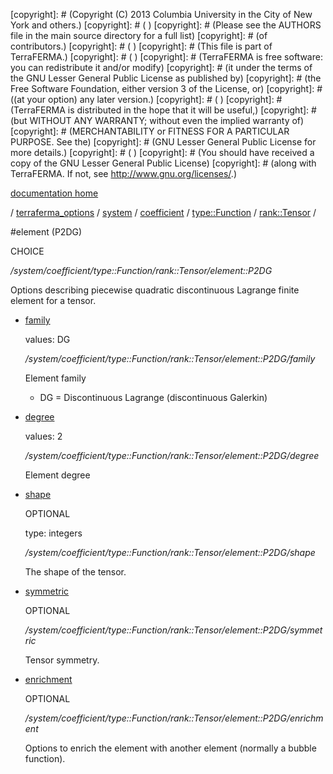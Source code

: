 [copyright]: # (Copyright (C) 2013 Columbia University in the City of New York and others.)
[copyright]: # ( )
[copyright]: # (Please see the AUTHORS file in the main source directory for a full list)
[copyright]: # (of contributors.)
[copyright]: # ( )
[copyright]: # (This file is part of TerraFERMA.)
[copyright]: # ( )
[copyright]: # (TerraFERMA is free software: you can redistribute it and/or modify)
[copyright]: # (it under the terms of the GNU Lesser General Public License as published by)
[copyright]: # (the Free Software Foundation, either version 3 of the License, or)
[copyright]: # ((at your option) any later version.)
[copyright]: # ( )
[copyright]: # (TerraFERMA is distributed in the hope that it will be useful,)
[copyright]: # (but WITHOUT ANY WARRANTY; without even the implied warranty of)
[copyright]: # (MERCHANTABILITY or FITNESS FOR A PARTICULAR PURPOSE. See the)
[copyright]: # (GNU Lesser General Public License for more details.)
[copyright]: # ( )
[copyright]: # (You should have received a copy of the GNU Lesser General Public License)
[copyright]: # (along with TerraFERMA. If not, see <http://www.gnu.org/licenses/>.)

[documentation home](https://github.com/terraferma/terraferma/wiki/Documentation)

/ [terraferma_options](../../../../../terraferma_options.md) / [system](../../../../system.md) / [coefficient](../../../coefficient.md) / [type::Function](../../type__Function.md) / [rank::Tensor](../rank__Tensor.md) /

#element (P2DG)

CHOICE 

*/system/coefficient/type::Function/rank::Tensor/element::P2DG*

Options describing piecewise quadratic discontinuous Lagrange finite element for a tensor.

* [family](element__P2DG/family.md "child")

    values: DG

    */system/coefficient/type::Function/rank::Tensor/element::P2DG/family*

    Element family
    
    - DG = Discontinuous Lagrange (discontinuous Galerkin)

* [degree](element__P2DG/degree.md "child")

    values: 2

    */system/coefficient/type::Function/rank::Tensor/element::P2DG/degree*

    Element degree

* [shape](element__P2DG/shape.md "child")

    OPTIONAL 

    type: integers

    */system/coefficient/type::Function/rank::Tensor/element::P2DG/shape*

    The shape of the tensor.

* [symmetric](element__P2DG/symmetric.md "child")

    OPTIONAL 

    */system/coefficient/type::Function/rank::Tensor/element::P2DG/symmetric*

    Tensor symmetry.

* [enrichment](element__P2DG/enrichment.md "child")

    OPTIONAL 

    */system/coefficient/type::Function/rank::Tensor/element::P2DG/enrichment*

    Options to enrich the element with another element (normally a bubble function).

[autogenerated]: # (This file was automatically generated from the schema file:/home/cwilson/repos/github/TerraFERMA/TerraFERMA/buckettools/schemas/element.rng.)

